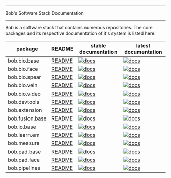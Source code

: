 ******************************************
Bob's Software Stack Documentation
******************************************

Bob is a software stack that contains numerous repositories.
The core packages and its respective documentation of it's system is listed here.

| package | README | stable documentation | latest documentation |
|---|---|---|---|
| bob.bio.base | [README](https://gitlab.idiap.ch/bob/bob.bio.base/-/blob/master/README.rst) | [![docs](https://img.shields.io/badge/docs-stable-yellow.svg)](https://www.idiap.ch/software/bob/docs/bob/bob.bio.base/stable/index.html) | [![docs](https://img.shields.io/badge/docs-latest-orange.svg)](https://www.idiap.ch/software/bob/docs/bob/bob.bio.base/master/index.html) |
| bob.bio.face | [README](https://gitlab.idiap.ch/bob/bob.bio.face/-/blob/master/README.rst) | [![docs](https://img.shields.io/badge/docs-stable-yellow.svg)](https://www.idiap.ch/software/bob/docs/bob/bob.bio.face/stable/index.html) | [![docs](https://img.shields.io/badge/docs-latest-orange.svg)](https://www.idiap.ch/software/bob/docs/bob/bob.bio.face/master/index.html) |
| bob.bio.spear | [README](https://gitlab.idiap.ch/bob/bob.bio.spear/-/blob/master/README.rst)| [![docs](https://img.shields.io/badge/docs-stable-yellow.svg)](https://www.idiap.ch/software/bob/docs/bob/bob.bio.spear/stable/index.html) | [![docs](https://img.shields.io/badge/docs-latest-orange.svg)](https://www.idiap.ch/software/bob/docs/bob/bob.bio.spear/master/index.html) |
| bob.bio.vein | [README](https://gitlab.idiap.ch/bob/bob.bio.vein/-/blob/master/README.rst) | [![docs](https://img.shields.io/badge/docs-stable-yellow.svg)](https://www.idiap.ch/software/bob/docs/bob/bob.bio.vein/stable/index.html) | [![docs](https://img.shields.io/badge/docs-latest-orange.svg)](https://www.idiap.ch/software/bob/docs/bob/bob.bio.vein/master/index.html) |
| bob.bio.video | [README](https://gitlab.idiap.ch/bob/bob.bio.video/-/blob/master/README.rst) | [![docs](https://img.shields.io/badge/docs-stable-yellow.svg)](https://www.idiap.ch/software/bob/docs/bob/bob.bio.video/stable/index.html) | [![docs](https://img.shields.io/badge/docs-latest-orange.svg)](https://www.idiap.ch/software/bob/docs/bob/bob.bio.video/master/index.html) |
| bob.devtools | [README](https://gitlab.idiap.ch/bob/bob.devtools/-/blob/master/README.rst) | [![docs](https://img.shields.io/badge/docs-stable-yellow.svg)](https://www.idiap.ch/software/bob/docs/bob/bob.devtools/stable/index.html)| [![docs](https://img.shields.io/badge/docs-latest-orange.svg)](https://www.idiap.ch/software/bob/docs/bob/bob.devtools/master/index.html) |
| bob.extension | [README](https://gitlab.idiap.ch/bob/bob.extension/-/blob/master/README.rst) | [![docs](https://img.shields.io/badge/docs-stable-yellow.svg)](https://www.idiap.ch/software/bob/docs/bob/bob.extension/stable/index.html) | [![docs](https://img.shields.io/badge/docs-latest-orange.svg)](https://www.idiap.ch/software/bob/docs/bob/bob.extension/master/index.html) |
| bob.fusion.base | [README](https://gitlab.idiap.ch/bob/bob.fusion.base/-/blob/master/README.rst) | [![docs](https://img.shields.io/badge/docs-stable-yellow.svg)](https://www.idiap.ch/software/bob/docs/bob/bob.fusion.base/stable/index.html) | [![docs](https://img.shields.io/badge/docs-latest-orange.svg)](https://www.idiap.ch/software/bob/docs/bob/bob.fusion.base/master/index.html) |
| bob.io.base | [README](https://gitlab.idiap.ch/bob/bob.io.base/-/blob/master/README.rst) | [![docs](https://img.shields.io/badge/docs-stable-yellow.svg)](https://www.idiap.ch/software/bob/docs/bob/bob.io.base/stable/index.html) | [![docs](https://img.shields.io/badge/docs-latest-orange.svg)](https://www.idiap.ch/software/bob/docs/bob/bob.io.base/master/index.html) |
| bob.learn.em | [README](https://gitlab.idiap.ch/bob/bob.learn.em/-/blob/master/README.rst) | [![docs](https://img.shields.io/badge/docs-stable-yellow.svg)](https://www.idiap.ch/software/bob/docs/bob/bob.learn.em/stable/index.html) | [![docs](https://img.shields.io/badge/docs-latest-orange.svg)](https://www.idiap.ch/software/bob/docs/bob/bob.learn.em/master/index.html) |
| bob.measure | [README](https://gitlab.idiap.ch/bob/bob.measure/-/blob/master/README.rst) | [![docs](https://img.shields.io/badge/docs-stable-yellow.svg)](https://www.idiap.ch/software/bob/docs/bob/bob.measure/stable/index.html) | [![docs](https://img.shields.io/badge/docs-latest-orange.svg)](https://www.idiap.ch/software/bob/docs/bob/bob.measure/master/index.html) |
| bob.pad.base | [README](https://gitlab.idiap.ch/bob/bob.pad.base/-/blob/master/README.rst) | [![docs](https://img.shields.io/badge/docs-stable-yellow.svg)](https://www.idiap.ch/software/bob/docs/bob/bob.pad.base/stable/index.html) | [![docs](https://img.shields.io/badge/docs-latest-orange.svg)](https://www.idiap.ch/software/bob/docs/bob/bob.pad.base/master/index.html) |
| bob.pad.face | [README](https://gitlab.idiap.ch/bob/bob.pad.face/-/blob/master/README.rst) | [![docs](https://img.shields.io/badge/docs-stable-yellow.svg)](https://www.idiap.ch/software/bob/docs/bob/bob.pad.face/stable/index.html) | [![docs](https://img.shields.io/badge/docs-latest-orange.svg)](https://www.idiap.ch/software/bob/docs/bob/bob.pad.face/master/index.html) |
| bob.pipelines | [README](https://gitlab.idiap.ch/bob/bob.pipelines/-/blob/master/README.rst) | [![docs](https://img.shields.io/badge/docs-stable-yellow.svg)](https://www.idiap.ch/software/bob/docs/bob/bob.pipelines/stable/index.html) | [![docs](https://img.shields.io/badge/docs-latest-orange.svg)](https://www.idiap.ch/software/bob/docs/bob/bob.pipelines/master/index.html) |
